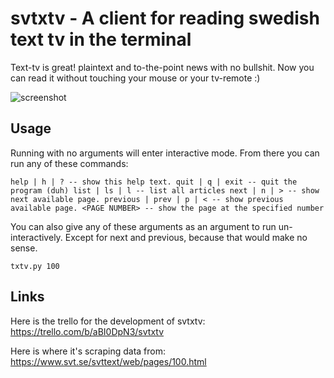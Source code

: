# svtxtv - A client for reading swedish text tv in the terminal

Text-tv is great! plaintext and to-the-point news with no bullshit.
Now you can read it without touching your mouse or your tv-remote :)

![screenshot](https://raw.githubusercontent.com/voidcase/svtxtv/master/svtxtv_screenshot.png)

## Usage

Running with no arguments will enter interactive mode.
From there you can run any of these commands:

`
help | h | ? -- show this help text.
quit | q | exit -- quit the program (duh)
list | ls | l -- list all articles
next | n | > -- show next available page.
previous | prev | p | < -- show previous available page.
<PAGE NUMBER> -- show the page at the specified number
`

You can also give any of these arguments as an argument to run un-interactively. Except for next and previous, because that would make no sense.

`
txtv.py 100
`

## Links

Here is the trello for the development of svtxtv: https://trello.com/b/aBI0DpN3/svtxtv

Here is where it's scraping data from: https://www.svt.se/svttext/web/pages/100.html
